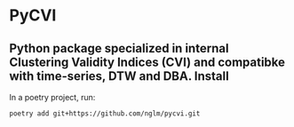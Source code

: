 PyCVI
===============================================================================

Python package specialized in internal Clustering Validity Indices (CVI) and compatibke with time-series, DTW and DBA.
Install
-------------------------------------------------------------------------------

In a poetry project, run:

```bash
poetry add git+https://github.com/nglm/pycvi.git
```
